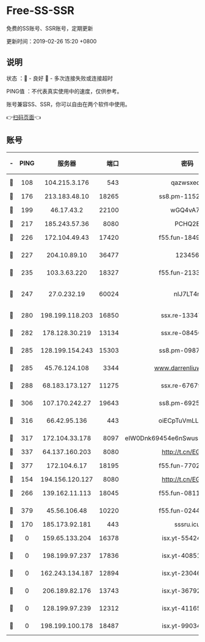 # Free-SS-SSR

免费的SS账号、SSR账号，定期更新

更新时间：2019-02-26 15:20 +0800

## 说明

状态     ：🙂 - 良好 🙁 - 多次连接失败或连接超时

PING值   ：不代表真实使用中的速度，仅供参考。

账号兼容SS、SSR，你可以自由在两个软件中使用。

👉[扫码页面](https://liesauer.github.io/free-ss-ssr.github.io/)👈

## 账号

|-|PING|服务器|端口|密码|加密方式|区域|
|:----:|:----:|:-----:|-----:|:----:|:----:|:----:|
|🙂|108|104.215.3.176|543|qazwsxedc|aes-256-gcm|JP|
|🙂|176|213.183.48.10|18265|ss8.pm-11524914|rc4-md5|RU|
|🙂|199|46.17.43.2|22100|wGQ4vA7D|aes-256-gcm|RU|
|🙂|217|185.243.57.36|8080|PCHQ2E|rc4-md5|US|
|🙂|226|172.104.49.43|17420|f55.fun-18495556|aes-256-cfb|SG|
|🙂|227|204.10.89.10|36477|123456|aes-256-cfb|US|
|🙂|235|103.3.63.220|18327|f55.fun-21337727|aes-256-cfb|SG|
|🙂|247|27.0.232.19|60024|nIJ7LT4n|xchacha20-ietf-poly1305|HK|
|🙂|280|198.199.118.203|16850|ssx.re-13347864|aes-256-cfb|US|
|🙂|282|178.128.30.219|13134|ssx.re-08456278|aes-256-cfb|SG|
|🙂|285|128.199.154.243|15303|ss8.pm-09872872|aes-256-cfb|SG|
|🙂|285|45.76.124.108|3344|www.darrenliuwei.com|aes-256-cfb|AU|
|🙂|288|68.183.173.127|11275|ssx.re-67679470|aes-256-cfb|US|
|🙂|306|107.170.242.27|19643|ss8.pm-69252395|aes-256-cfb|US|
|🙂|316|66.42.95.136|443|oiECpTuVmLLxk4Ts|aes-256-cfb|US|
|🙂|317|172.104.33.178|8097|eIW0Dnk69454e6nSwuspv9DmS201tQ0D|aes-256-cfb|SG|
|🙂|337|64.137.160.203|8080|http://t.cn/EGJIyrl|rc4-md5|CA|
|🙂|377|172.104.6.17|18195|f55.fun-77023354|aes-256-cfb|US|
|🙂|154|194.156.120.127|8080|http://t.cn/EGJIyrl|rc4-md5|RU|
|🙂|266|139.162.11.113|18045|f55.fun-08116553|aes-256-cfb|SG|
|🙂|379|45.56.106.48|10220|f55.fun-02447573|aes-256-cfb|US|
|🙁|170|185.173.92.181|443|sssru.icu|rc4-md5|RU|
|🙁|0|159.65.133.204|16378|isx.yt-55424793|aes-256-cfb|SG|
|🙁|0|198.199.97.237|17836|isx.yt-40851565|aes-256-cfb|US|
|🙁|0|162.243.134.187|12894|isx.yt-23046109|aes-256-cfb|US|
|🙁|0|206.189.82.176|13743|isx.yt-36792230|aes-256-cfb|SG|
|🙁|0|128.199.97.239|12312|isx.yt-41165013|aes-256-cfb|SG|
|🙁|0|198.199.100.178|18487|isx.yt-99034237|aes-256-cfb|US|
